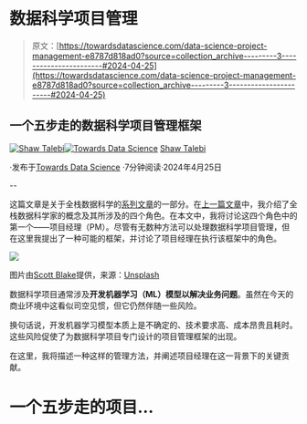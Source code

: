 # 数据科学项目管理

> 原文：[https://towardsdatascience.com/data-science-project-management-e8787d818ad0?source=collection_archive---------3-----------------------#2024-04-25](https://towardsdatascience.com/data-science-project-management-e8787d818ad0?source=collection_archive---------3-----------------------#2024-04-25)

## 一个五步走的数据科学项目管理框架

[](https://shawhin.medium.com/?source=post_page---byline--e8787d818ad0--------------------------------)[![Shaw Talebi](../Images/1449cc7c08890e2078f9e5d07897e3df.png)](https://shawhin.medium.com/?source=post_page---byline--e8787d818ad0--------------------------------)[](https://towardsdatascience.com/?source=post_page---byline--e8787d818ad0--------------------------------)[![Towards Data Science](../Images/a6ff2676ffcc0c7aad8aaf1d79379785.png)](https://towardsdatascience.com/?source=post_page---byline--e8787d818ad0--------------------------------) [Shaw Talebi](https://shawhin.medium.com/?source=post_page---byline--e8787d818ad0--------------------------------)

·发布于[Towards Data Science](https://towardsdatascience.com/?source=post_page---byline--e8787d818ad0--------------------------------) ·7分钟阅读·2024年4月25日

--

这篇文章是关于全栈数据科学的[系列文章](https://shawhin.medium.com/list/full-stack-data-science-f0910c75d006)的一部分。在[上一篇文章](https://medium.com/towards-data-science/the-4-hats-of-a-full-stack-data-scientist-5b916bd2f079)中，我介绍了全栈数据科学家的概念及其所涉及的四个角色。在本文中，我将讨论这四个角色中的第一个——项目经理（PM）。尽管有无数种方法可以处理数据科学项目管理，但在这里我提出了一种可能的框架，并讨论了项目经理在执行该框架中的角色。

![](../Images/5dd24b1871a40baa8067aa81680c1d65.png)

图片由[Scott Blake](https://unsplash.com/@sunburned_surveyor?utm_source=medium&utm_medium=referral)提供，来源：[Unsplash](https://unsplash.com/?utm_source=medium&utm_medium=referral)

数据科学项目通常涉及**开发机器学习（ML）模型以解决业务问题**。虽然在今天的商业环境中这看似司空见惯，但它仍然伴随一些风险。

换句话说，开发机器学习模型本质上是不确定的、技术要求高、成本昂贵且耗时。这些风险促使了为数据科学项目专门设计的项目管理框架的出现。

在这里，我将描述一种这样的管理方法，并阐述项目经理在这一背景下的关键贡献。

# **一个五步走的项目**…
